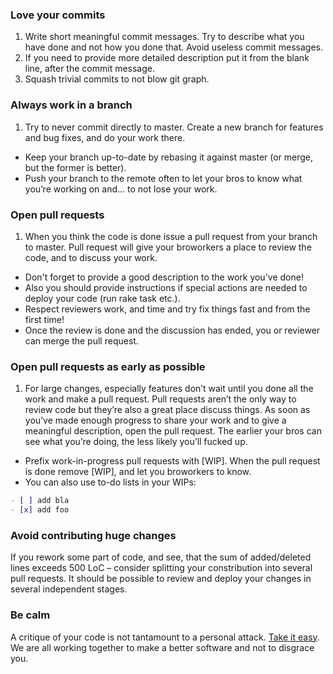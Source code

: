 ### Love your commits
1. Write short meaningful commit messages. Try to describe what you have done and not how you done that. Avoid useless commit messages.
2. If you need to provide more detailed description put it from the blank line, after the commit message.
3. Squash trivial commits to not blow git graph.

### Always work in a branch

1. Try to never commit directly to master. Create a new branch for features and bug fixes, and do your work there.
- Keep your branch up-to-date by rebasing it against master (or merge, but the former is better).
- Push your branch to the remote often to let your bros to know what you’re working on and... to not lose your work.

### Open pull requests

1. When you think the code is done issue a pull request from your branch to master. Pull request will give your broworkers a place to review the code, and to discuss your work.
- Don't forget to provide a good description to the work you've done!
- Also you should provide instructions if special actions are needed to deploy your code (run rake task etc.).
- Respect reviewers work, and time and try fix things fast and from the first time!
- Once the review is done and the discussion has ended, you or reviewer can merge the pull request.

### Open pull requests as early as possible

1. For large changes, especially features don’t wait until you done all the work and make a pull request. Pull requests aren’t the only way to review code but they’re also a great place discuss things. As soon as you’ve made enough progress to share your work and to give a meaningful description, open the pull request. The earlier your bros can see what you’re doing, the less likely you’ll fucked up.
- Prefix work-in-progress pull requests with [WIP]. When the pull request is done remove [WIP], and let you broworkers to know.
- You can also use to-do lists in your WIPs:
```markdown
- [ ] add bla
- [x] add foo
```

### Avoid contributing huge changes

If you rework some part of code, and see, that the sum of added/deleted lines exceeds 500 LoC – consider splitting your constribution into several pull requests. It should be possible to review and deploy your changes in several independent stages.

### Be calm

A critique of your code is not tantamount to a personal attack. [Take it easy](https://www.youtube.com/watch?v=RVmG_d3HKBA#t=43). We are all working together to make a better software and not to disgrace you.
